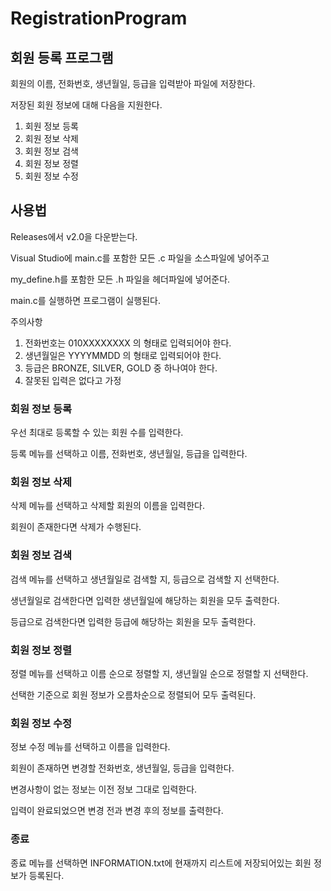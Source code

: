 # RegistrationProgram

## 회원 등록 프로그램

회원의 이름, 전화번호, 생년월일, 등급을 입력받아 파일에 저장한다.

저장된 회원 정보에 대해 다음을 지원한다.

1. 회원 정보 등록
2. 회원 정보 삭제
3. 회원 정보 검색
4. 회원 정보 정렬
5. 회원 정보 수정

## 사용법

Releases에서 v2.0을 다운받는다. 

Visual Studio에 main.c를 포함한 모든 .c 파일을 소스파일에 넣어주고

my_define.h를 포함한 모든 .h 파일을 헤더파일에 넣어준다.

main.c를 실행하면 프로그램이 실행된다.

주의사항

1. 전화번호는 010XXXXXXXX 의 형태로 입력되어야 한다.
2. 생년월일은 YYYYMMDD 의 형태로 입력되어야 한다.
3. 등급은 BRONZE, SILVER, GOLD 중 하나여야 한다.
4. 잘못된 입력은 없다고 가정

### 회원 정보 등록

우선 최대로 등록할 수 있는 회원 수를 입력한다.

등록 메뉴를 선택하고 이름, 전화번호, 생년월일, 등급을 입력한다.

### 회원 정보 삭제

삭제 메뉴를 선택하고 삭제할 회원의 이름을 입력한다.

회원이 존재한다면 삭제가 수행된다.

### 회원 정보 검색

검색 메뉴를 선택하고 생년월일로 검색할 지, 등급으로 검색할 지 선택한다.

생년월일로 검색한다면 입력한 생년월일에 해당하는 회원을 모두 출력한다.

등급으로 검색한다면 입력한 등급에 해당하는 회원을 모두 출력한다.

### 회원 정보 정렬

정렬 메뉴를 선택하고 이름 순으로 정렬할 지, 생년월일 순으로 정렬할 지 선택한다.

선택한 기준으로 회원 정보가 오름차순으로 정렬되어 모두 출력된다.

### 회원 정보 수정

정보 수정 메뉴를 선택하고 이름을 입력한다.

회원이 존재하면 변경할 전화번호, 생년월일, 등급을 입력한다. 

변경사항이 없는 정보는 이전 정보 그대로 입력한다.

입력이 완료되었으면 변경 전과 변경 후의 정보를 출력한다.

### 종료

종료 메뉴를 선택하면 INFORMATION.txt에 현재까지 리스트에 저장되어있는 회원 정보가 등록된다.
